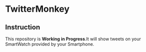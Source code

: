 # TwitterMonkey

## Instruction
This repository is **Working in Progress**.It will show tweets on your SmartWatch provided by your Smartphone.
